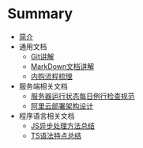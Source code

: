# Summary

* [简介](README.md)
* 通用文档
  * [Git讲解](commonDoc/Git.md)
  * [MarkDown文档讲解](commonDoc/markdown.md)
  * [内购流程梳理](commonDoc/iapFlow.md)
* 服务端相关文档
  * [服务器运行状态每日例行检查规范](ServerDoc/gameServer.md)
  * [阿里云部署架构设计](ServerDoc/aliyunServer.md)
* 程序语言相关文档
  * [JS异步处理方法总结](LanDoc/jsAsync.md)
  * [TS语法特点总结](LanDoc/typescript.md)